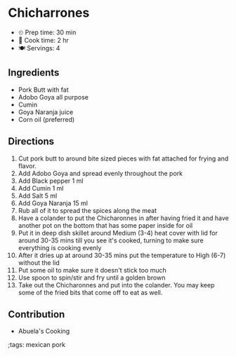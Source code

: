 # Chicharrones

- ⏲ Prep time: 30 min
- 🍳 Cook time: 2 hr
- 🍽 Servings: 4

## Ingredients

- Pork Butt with fat
- Adobo Goya all purpose
- Cumin
- Goya Naranja juice
- Corn oil (preferred)

## Directions

1. Cut pork butt to around bite sized pieces with fat attached for frying and flavor.
2. Add Adobo Goya and spread evenly throughout the pork
3. Add Black pepper 1 ml
4. Add Cumin 1 ml
5. Add Salt 5 ml
6. Add Goya Naranja 15 ml
7. Rub all of it to spread the spices along the meat
8. Have a colander to put the Chicharonnes in after having fried it and have another pot on the bottom that has some paper inside for oil
9. Put it in deep dish skillet around Medium (3-4) heat cover with lid for around 30-35 mins till you see it's cooked, turning to make sure everything is cooking evenly
10. After it dries up at around 30-35 mins put the temperature to High (6-7) without the lid
11. Put some oil to make sure it doesn't stick too much
12. Use spoon to spin/stir and fry until a golden brown
13. Take out the Chicharonnes and put into the colander. You may keep some of the fried bits that come off to eat as well.

## Contribution

- Abuela's Cooking 

;tags: mexican pork
